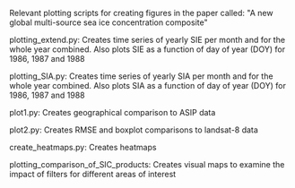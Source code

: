 Relevant plotting scripts for creating figures in the paper called: "A new global multi-source sea ice concentration composite"

plotting_extend.py: Creates time series of yearly SIE per month and for the whole year combined. Also plots SIE as a function of day of year (DOY) for 1986, 1987 and 1988

plotting_SIA.py: Creates time series of yearly SIA per month and for the whole year combined. Also plots SIA as a function of day of year (DOY) for 1986, 1987 and 1988

plot1.py: Creates geographical comparison to ASIP data

plot2.py: Creates RMSE and boxplot comparisons to landsat-8 data

create_heatmaps.py: Creates heatmaps

plotting_comparison_of_SIC_products: Creates visual maps to examine the impact of filters for different areas of interest
